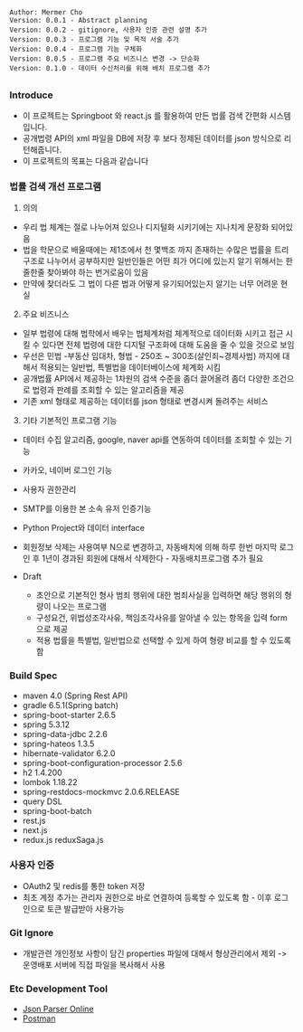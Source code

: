 ## 
    Author: Mermer Cho
    Version: 0.0.1 - Abstract planning
    Version: 0.0.2 - gitignore, 사용자 인증 관련 설명 추가
    Version: 0.0.3 - 프로그램 기능 및 목적 서술 추가
    Version: 0.0.4 - 프로그램 기능 구체화
    Version: 0.0.5 - 프로그램 주요 비즈니스 변경 -> 단순화
    Version: 0.1.0 - 데이터 수신처리를 위해 배치 프로그램 추가
##



### Introduce ###
- 이 프로젝트는 Springboot 와 react.js 를 활용하여 만든 법률 검색 간편화 시스템입니다. 
- 공개법령 API의 xml 파일을 DB에 저장 후 보다 정제된 데이터를 json 방식으로 리턴해줍니다.
- 이 프로젝트의 목표는 다음과 같습니다

### 법률 검색 개선 프로그램
1. 의의
- 우리 법 체계는 절로 나누어져 있으나 디지털화 시키기에는 지나치게 문장화 되어있음
- 법을 학문으로 배울때에는 제1조에서 천 몇백조 까지 존재하는 수많은 법률을 트리구조로 나누어서 공부하지만 일반인들은 어떤 죄가 어디에 있는지 알기 위해서는 한줄한줄 찾아봐야 하는 번거로움이 있음
- 만약에 찾더라도 그 법이 다른 법과 어떻게 유기되어있는지 알기는 너무 어려운 현실

2. 주요 비즈니스
- 일부 법령에 대해 법학에서 배우는 법체계처럼 체계적으로 데이터화 시키고 접근 시킬 수 있다면 전체 법령에 대한 디지털 구조화에 대해 도움을 줄 수 있을 것으로 보임
- 우선은 민법 -부동산 임대차, 형법 - 250조 ~ 300조(살인죄~경제사범) 까지에 대해서 적용되는 일반법, 특별법을 데이터베이스에 체계화 시킴
- 공개법률 API에서 제공하는 1차원의 검색 수준을 좀더 끌어올려 좀더 다양한 조건으로 법령과 판례를 조회할 수 있는 알고리즘을 제공
- 기존 xml 형태로 제공하는 데이터를 json 형태로 변경시켜 돌려주는 서비스

3. 기타 기본적인 프로그램 기능
  -  데이터 수집 알고리즘, google, naver api를 연동하여 데이터를 조회할 수 있는 기능
  -  카카오, 네이버 로그인 기능
  -  사용자 권한관리
  -  SMTP를 이용한 본 소속 유저 인증기능
  -  Python Project와 데이터 interface
  -  회원정보 삭제는 사용여부 N으로 변경하고, 자동배치에 의해 하루 한번 마지막 로그인 후 1년이 경과된 회원에 대해서 삭제한다 - 자동배치프로그램 추가 필요
  
- Draft
  - 초안으로 기본적인 형사 범죄 행위에 대한 범죄사실을 입력하면 해당 행위의 형량이 나오는 프로그램
  - 구성요건, 위법성조각사유, 책임조각사유를 알아낼 수 있는 항목을 입력 form으로 제공
  - 적용 법률을 특별법, 일반법으로 선택할 수 있게 하여 형량 비교를 할 수 있도록 함

### Build Spec ###
- maven 4.0 (Spring Rest API)
- gradle 6.5.1(Spring batch)
- spring-boot-starter 2.6.5
- spring 5.3.12
- spring-data-jdbc 2.2.6
- spring-hateos 1.3.5
- hibernate-validator 6.2.0
- spring-boot-configuration-processor 2.5.6
- h2 1.4.200
- lombok 1.18.22
- spring-restdocs-mockmvc 2.0.6.RELEASE
- query DSL
- spring-boot-batch
- rest.js 
- next.js
- redux.js reduxSaga.js

### 사용자 인증 ###
- OAuth2 및 redis를 통한 token 저장
- 최초 계정 추가는 관리자 권한으로 바로 연결하여 등록할 수 있도록 함 - 이후 로그인으로 토큰 발급받아 사용가능

### Git Ignore ###
- 개발관련 개인정보 사항이 담긴 properties 파일에 대해서 형상관리에서 제외 -> 운영배포 서버에 직접 파일을 복사해서 사용


### Etc Development Tool ###
- [Json Parser Online][jsonParserLink]
- [Postman][postmanLink]

[jsonParserLink]: http://json.parser.online.fr "jsonParser Link"
[postmanLink]: https://www.postman.com "postman Link"





